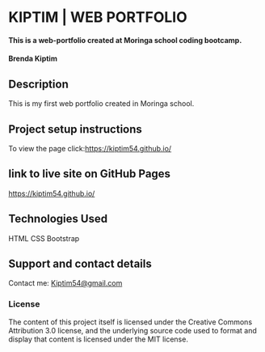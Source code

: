 #  KIPTIM | WEB PORTFOLIO
#### This is a web-portfolio created at Moringa school coding bootcamp.
#### **Brenda Kiptim**
## Description
This is my first web portfolio created in Moringa school.
## Project setup instructions
To view the page click:https://kiptim54.github.io/
## link to live site on GitHub Pages
https://kiptim54.github.io/
## Technologies Used
HTML
CSS
Bootstrap
## Support and contact details
Contact me: Kiptim54@gmail.com
### License
The content of this project itself is licensed under the Creative Commons Attribution 3.0 license, and the underlying source code used to format and display that content is licensed under the MIT license.
